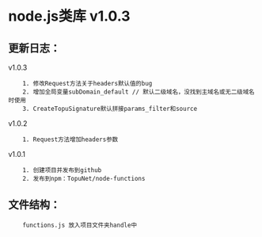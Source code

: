 # node.js类库 v1.0.3

更新日志：
-------------

v1.0.3

        1. 修改Request方法关于headers默认值的bug
        2. 增加全局变量subDomain_default // 默认二级域名，没找到主域名或无二级域名时使用
        3. CreateTopuSignature默认拼接params_filter和source

v1.0.2

        1. Request方法增加headers参数

v1.0.1

        1. 创建项目并发布到github
        2. 发布到npm：TopuNet/node-functions

文件结构：
-------------
        functions.js 放入项目文件夹handle中
